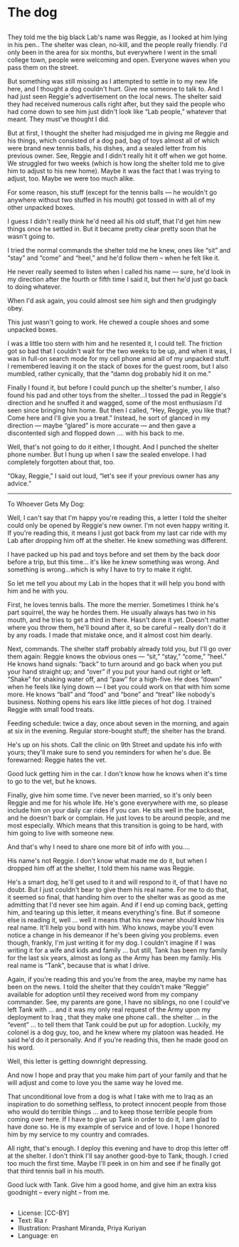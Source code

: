 # The dog

##
They told me the big black Lab's name was Reggie, as I looked at him lying in his pen.. The shelter was clean, no-kill, and the people really friendly. I'd only been in the area for six months, but everywhere I went in the small college town, people were welcoming and open. Everyone waves when you pass them on the street.

But something was still missing as I attempted to settle in to my new life here, and I thought a dog couldn't hurt. Give me someone to talk to. And I had just seen Reggie's advertisement on the local news. The shelter said they had received numerous calls right after, but they said the people who had come down to see him just didn't look like “Lab people,” whatever that meant. They must've thought I did.

But at first, I thought the shelter had misjudged me in giving me Reggie and his things, which consisted of a dog pad, bag of toys almost all of which were brand new tennis balls, his dishes, and a sealed letter from his previous owner. See, Reggie and I didn't really hit it off when we got home. We struggled for two weeks (which is how long the shelter told me to give him to adjust to his new home). Maybe it was the fact that I was trying to adjust, too. Maybe we were too much alike.

For some reason, his stuff (except for the tennis balls — he wouldn't go anywhere without two stuffed in his mouth) got tossed in with all of my other unpacked boxes.

I guess I didn't really think he'd need all his old stuff, that I'd get him new things once he settled in. But it became pretty clear pretty soon that he wasn't going to.

I tried the normal commands the shelter told me he knew, ones like “sit” and “stay” and “come” and “heel,” and he'd follow them – when he felt like it.

He never really seemed to listen when I called his name — sure, he'd look in my direction after the fourth or fifth time I said it, but then he'd just go back to doing whatever.

When I'd ask again, you could almost see him sigh and then grudgingly obey.

This just wasn't going to work. He chewed a couple shoes and some unpacked boxes.

I was a little too stern with him and he resented it, I could tell. The friction got so bad that I couldn't wait for the two weeks to be up, and when it was, I was in full-on search mode for my cell phone amid all of my unpacked stuff. I remembered leaving it on the stack of boxes for the guest room, but I also mumbled, rather cynically, that the “damn dog probably hid it on me.”

Finally I found it, but before I could punch up the shelter's number, I also found his pad and other toys from the shelter...I tossed the pad in Reggie's
direction and he snuffed it and wagged, some of the most enthusiasm I'd seen since bringing him home. But then I called, “Hey, Reggie, you like that? Come here and I'll give you a treat.” Instead, he sort of glanced in my direction — maybe “glared” is more accurate — and then gave a discontented sigh and flopped down .... with his back to me.

Well, that's not going to do it either, I thought. And I punched the shelter phone number. But I hung up when I saw the sealed envelope. I had completely forgotten about that, too.

“Okay, Reggie,” I said out loud, “let's see if your previous owner has any advice.”
____________ _________ _________ _________

To Whoever Gets My Dog:

Well, I can't say that I'm happy you're reading this, a letter I told the shelter could only be opened by Reggie's new owner. I'm not even happy writing it. If you're reading this, it means I just got back from my last car ride with my Lab after dropping him off at the shelter. He knew something was different.

I have packed up his pad and toys before and set them by the back door before a trip, but this time... it's like he knew something was wrong. And something is wrong...which is why I have to try to make it right.

So let me tell you about my Lab in the hopes that it will help you bond with him and he with you.

First, he loves tennis balls. The more the merrier. Sometimes I think he's part
squirrel, the way he hordes them. He usually always has two in his mouth, and he tries to get a third in there. Hasn't done it yet. Doesn't matter where you throw them, he'll bound after it, so be careful – really don't do it by any roads. I made that mistake once, and it almost cost him dearly.

Next, commands. The shelter staff probably already told you, but I'll go over them again: Reggie knows the obvious ones — “sit,” “stay,” “come,” “heel.” He knows hand signals: “back” to turn around and go back when you put your hand straight up; and “over” if you put your hand out right or left. “Shake” for shaking water off, and “paw” for a high-five. He does “down” when he feels like lying down — I bet you could work on that with him some more. He knows “ball” and “food” and “bone” and “treat” like nobody's business. Nothing opens his ears like little pieces of hot dog. I trained Reggie with small food treats.

Feeding schedule: twice a day, once about seven in the morning, and again at six in the evening. Regular store-bought stuff; the shelter has the brand.

He's up on his shots. Call the clinic on 9th Street and update his info with yours; they'll make sure to send you reminders for when he's due. Be forewarned: Reggie hates the vet.

Good luck getting him in the car. I don't know how he knows when it's time to go to the vet, but he knows.

Finally, give him some time. I've never been married, so it's only been Reggie and me for his whole life. He's gone everywhere with me, so please include him on your daily car rides if you can. He sits well in the backseat, and he doesn't bark or complain. He just loves to be around people, and me most especially. Which means that this transition is going to be hard, with him going to live with someone new.

And that's why I need to share one more bit of info with you....

His name's not Reggie. I don't know what made me do it, but when I dropped him off at the shelter, I told them his name was Reggie.

He's a smart dog, he'll get used to it and will respond to it, of that I have no doubt. But I just couldn't bear to give them his real name. For me to do that, it seemed so final, that handing him over to the shelter was as good as me admitting that I'd never see him again. And if I end up coming back, getting him, and tearing up this letter, it means everything's fine. But if someone else is reading it, well ... well it means that his new owner should know his real name. It'll help you bond with him. Who knows, maybe you'll even notice a change in his demeanor if he's been giving you problems. even though, frankly, I'm just writing it for my dog. I couldn't imagine if I was writing it for a wife and kids and family ... but still, Tank has been my family for the last six years, almost as long as the Army has been my family. His real name is “Tank”, because that is what I drive.

Again, if you're reading this and you're from the area, maybe my name has been on the news. I told the shelter that they couldn't make “Reggie” available for adoption until they received word from my company commander. See, my parents are gone, I have no siblings, no one I could've left Tank with ... and it was my only real request of the Army upon my deployment to Iraq , that they make one phone call.. the shelter ... in the “event” ... to tell them that Tank could be put up for adoption. Luckily, my colonel is a dog guy, too, and he knew where my platoon was headed. He said he'd do it personally. And if you're reading this, then he made good on his word.

Well, this letter is getting downright depressing.

And now I hope and pray that you make him part of your family and that he will adjust and come to love you the same way he loved me.

That unconditional love from a dog is what I take with me to Iraq as an inspiration to do something selfless, to protect innocent people from those
who would do terrible things ... and to keep those terrible people from coming over here. If I have to give up Tank in order to do it, I am glad to have done so. He is my example of service and of love. I hope I honored him by my service to my country and comrades.

All right, that's enough. I deploy this evening and have to drop this letter off at the shelter. I don't think I'll say another good-bye to Tank, though. I cried too much the first time. Maybe I'll peek in on him and see if he finally got that third tennis ball in his mouth.

Good luck with Tank. Give him a good home, and give him an extra kiss goodnight – every night – from me.

##
* License: [CC-BY]
* Text: Ria r
* Illustration: Prashant Miranda, Priya Kuriyan
* Language: en

